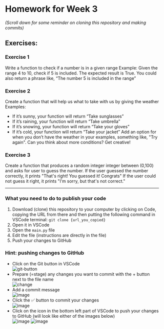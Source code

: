 # Homework for Week 3
_(Scroll down for some reminder on cloning this repository and making commits)_

## Exercises:
### Exercise 1
Write a function to check if a number is in a given range 
Example: Given the range 4 to 10, check if 5 is included.
The expected result is True.
You could also return a phrase like, “The number 5 is included in the range”

### Exercise 2
Create a function that will help us what to take with us by giving the weather
Examples:
- If it’s sunny, your function will return “Take sunglasses”
- If it’s raining, your function will return “Take umbrella”
- If it’s snowing, your function will return “Take your gloves”
- If it’s cold, your function will return “Take your jacket”
Add an option for when you don’t have the weather in your examples, something like, "Try again". 
Can you think about more conditions? Get creative!


### Exercise 3

Create a function that produces a random integer integer between (0,100) and asks for user to guess the number.
If the user guessed the number correctly, it prints "That's right! You guessed it! Congrats"
If the user could not guess it right, it prints "I'm sorry, but that's not correct."

---------------------------------------
### What you need to do to publish your code
1. Download (clone) this repository to your computer by clicking on Code, copying the URL from there and then putting the following command in VSCode terminal: `git clone {url_you_copied}`
3. Open it in VSCode
4. Open the `main.py` file
5. Edit the file (instructions are directly in the file)
6. Push your changes to GitHub

### Hint: pushing changes to GitHub
- Click on the Git button in VSCode  
![git-button](https://user-images.githubusercontent.com/20370225/132511360-8d934539-2eba-4714-b006-38a308c3caf9.png)
- Prepare (=stage) any changes you want to commit with the + button next to the file name  
![change](https://user-images.githubusercontent.com/20370225/132511457-cb0b0f6e-4f73-41c4-8fca-d9eebed764b7.png)
- Add a commit message  
![image](https://user-images.githubusercontent.com/20370225/132511610-d753a5a9-9085-4807-9214-7ece0bee8633.png)
- Click the ✅ button to commit your changes  
![image](https://user-images.githubusercontent.com/20370225/132511856-b6acea15-0750-46f2-96c7-54121f8327f9.png)
- Click on the icon in the bottom left part of VSCode to push your changes to GitHub (will look like either of the images below)  
![image](https://user-images.githubusercontent.com/20370225/132512016-56f3d964-5b6d-4cf2-a915-62f5632179ed.png)
![image](https://user-images.githubusercontent.com/20370225/132512288-b5b0827c-14f7-48cb-a87e-0419d75dab9c.png)






